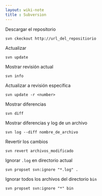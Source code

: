```yaml
---
layout: wiki-note
title : Subversion
---
```

Descargar el repositorio

	svn ckeckout http://url_del_repositiorio

Actualizar

	svn update

Mostrar revisión actual

    svn info

Actualizar a revisión específica

	svn update -r <number>

Mostrar diferencias

    svn diff

Mostrar diferencias y log de un archivo

    svn log --diff nombre_de_archivo

Revertir los cambios

    svn revert archivos_modificado

Ignorar `.log` en directorio actual

    svn propset svn:ignore "*.log" .

Ignorar todos los archivos del directorio `bin`

    svn propset svn:ignore "*" bin
